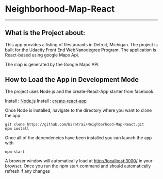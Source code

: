 # Neighborhood-Map-React

---

## What is the Project about:

This app provides a listing of Restaurants in Detroit, Michigan. The project is built for the Udacity Front End WebNanodegree Program. The application is React-based using google Maps Api.

The map is generated by the Google Maps API. 

## How to Load the App in Development Mode

The project uses Node.js and the create-React-App starter from facebook. 

Install : [Node.js](https://nodejs.org/en/)
Install : [create-react-app](https://github.com/facebook/create-react-app)

Once Node is installed, navigate to the directory where you want to clone the app

```
git clone https://github.com/biratrai/Neighborhood-Map-React.git
npm install
```

Once all of the dependencies have been installed you can launch the app with

```
npm start
```

A browser window will automatically load at [http://localhost:3000/](http://localhost:3000/) in your browser. Once you run the npm start command and should automatically refresh if any changes 


